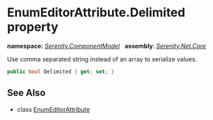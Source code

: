 # EnumEditorAttribute.Delimited property
**namespace:** *[Serenity.ComponentModel](../../README.md#serenity.componentmodel-namespace)*   **assembly**: *[Serenity.Net.Core](../../README.md)*

Use comma separated string instead of an array to serialize values.

```csharp
public bool Delimited { get; set; }
```

## See Also

* class [EnumEditorAttribute](../EnumEditorAttribute.md)